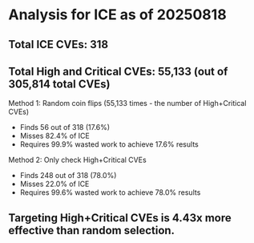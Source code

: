 # Analysis for ICE as of 20250818

## Total ICE CVEs: 318
## Total High and Critical CVEs: 55,133 (out of 305,814 total CVEs)

Method 1: Random coin flips (55,133 times - the number of High+Critical CVEs)
  - Finds 56 out of 318 (17.6%)
  - Misses 82.4% of ICE
  - Requires 99.9% wasted work to achieve 17.6% results

Method 2: Only check High+Critical CVEs
  - Finds 248 out of 318 (78.0%)
  - Misses 22.0% of ICE
  - Requires 99.6% wasted work to achieve 78.0% results

## Targeting High+Critical CVEs is 4.43x more effective than random selection.
